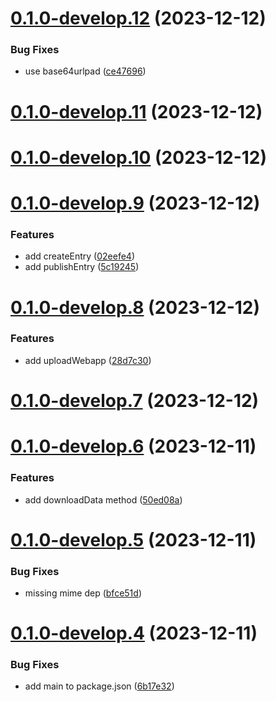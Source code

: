 # [0.1.0-develop.12](https://git.lumeweb.com/LumeWeb/s5-js/compare/v0.1.0-develop.11...v0.1.0-develop.12) (2023-12-12)


### Bug Fixes

* use base64urlpad ([ce47696](https://git.lumeweb.com/LumeWeb/s5-js/commit/ce47696d907513e6b5a78f3c71407e12b90fb952))

# [0.1.0-develop.11](https://git.lumeweb.com/LumeWeb/s5-js/compare/v0.1.0-develop.10...v0.1.0-develop.11) (2023-12-12)

# [0.1.0-develop.10](https://git.lumeweb.com/LumeWeb/s5-js/compare/v0.1.0-develop.9...v0.1.0-develop.10) (2023-12-12)

# [0.1.0-develop.9](https://git.lumeweb.com/LumeWeb/s5-js/compare/v0.1.0-develop.8...v0.1.0-develop.9) (2023-12-12)


### Features

* add createEntry ([02eefe4](https://git.lumeweb.com/LumeWeb/s5-js/commit/02eefe442cc8694898b0989dd8f0b6d15fb32b0e))
* add publishEntry ([5c19245](https://git.lumeweb.com/LumeWeb/s5-js/commit/5c19245b4bfb75ece2c7ffa3153fbf49bc70e602))

# [0.1.0-develop.8](https://git.lumeweb.com/LumeWeb/s5-js/compare/v0.1.0-develop.7...v0.1.0-develop.8) (2023-12-12)


### Features

* add uploadWebapp ([28d7c30](https://git.lumeweb.com/LumeWeb/s5-js/commit/28d7c30225c400cf87fc6e6e2d7eda6061acb025))

# [0.1.0-develop.7](https://git.lumeweb.com/LumeWeb/s5-js/compare/v0.1.0-develop.6...v0.1.0-develop.7) (2023-12-12)

# [0.1.0-develop.6](https://git.lumeweb.com/LumeWeb/s5-js/compare/v0.1.0-develop.5...v0.1.0-develop.6) (2023-12-11)


### Features

* add downloadData method ([50ed08a](https://git.lumeweb.com/LumeWeb/s5-js/commit/50ed08ac6a23f9fa7e43450c0f8942124fa175cd))

# [0.1.0-develop.5](https://git.lumeweb.com/LumeWeb/s5-js/compare/v0.1.0-develop.4...v0.1.0-develop.5) (2023-12-11)


### Bug Fixes

* missing mime dep ([bfce51d](https://git.lumeweb.com/LumeWeb/s5-js/commit/bfce51d1cc704fb4dc6752fc7fc878db97266d6b))

# [0.1.0-develop.4](https://git.lumeweb.com/LumeWeb/s5-js/compare/v0.1.0-develop.3...v0.1.0-develop.4) (2023-12-11)


### Bug Fixes

* add main to package.json ([6b17e32](https://git.lumeweb.com/LumeWeb/s5-js/commit/6b17e32cca10733fab1f04aecb06615c19a3e694))
